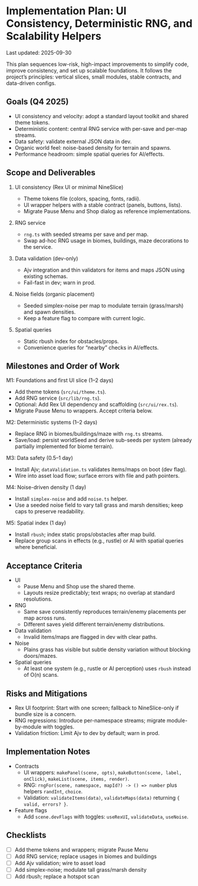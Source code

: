 # Implementation Plan: UI Consistency, Deterministic RNG, and Scalability Helpers

Last updated: 2025-09-30

This plan sequences low-risk, high-impact improvements to simplify code, improve consistency, and set up scalable foundations. It follows the project’s principles: vertical slices, small modules, stable contracts, and data-driven configs.

## Goals (Q4 2025)

- UI consistency and velocity: adopt a standard layout toolkit and shared theme tokens.
- Deterministic content: central RNG service with per-save and per-map streams.
- Data safety: validate external JSON data in dev.
- Organic world feel: noise-based density for terrain and spawns.
- Performance headroom: simple spatial queries for AI/effects.

## Scope and Deliverables

1) UI consistency (Rex UI or minimal NineSlice)
   - Theme tokens file (colors, spacing, fonts, radii).
   - UI wrapper helpers with a stable contract (panels, buttons, lists).
   - Migrate Pause Menu and Shop dialog as reference implementations.

2) RNG service
   - `rng.ts` with seeded streams per save and per map.
   - Swap ad-hoc RNG usage in biomes, buildings, maze decorations to the service.

3) Data validation (dev-only)
   - Ajv integration and thin validators for items and maps JSON using existing schemas.
   - Fail-fast in dev; warn in prod.

4) Noise fields (organic placement)
   - Seeded simplex-noise per map to modulate terrain (grass/marsh) and spawn densities.
   - Keep a feature flag to compare with current logic.

5) Spatial queries
   - Static rbush index for obstacles/props.
   - Convenience queries for “nearby” checks in AI/effects.

## Milestones and Order of Work

M1: Foundations and first UI slice (1–2 days)
- Add theme tokens (`src/ui/theme.ts`).
- Add RNG service (`src/lib/rng.ts`).
- Optional: Add Rex UI dependency and scaffolding (`src/ui/rex.ts`).
- Migrate Pause Menu to wrappers. Accept criteria below.

M2: Deterministic systems (1–2 days)
- Replace RNG in biomes/buildings/maze with `rng.ts` streams.
- Save/load: persist worldSeed and derive sub-seeds per system (already partially implemented for biome terrain).

M3: Data safety (0.5–1 day)
- Install Ajv; `dataValidation.ts` validates items/maps on boot (dev flag).
- Wire into asset load flow; surface errors with file and path pointers.

M4: Noise-driven density (1 day)
- Install `simplex-noise` and add `noise.ts` helper.
- Use a seeded noise field to vary tall grass and marsh densities; keep caps to preserve readability.

M5: Spatial index (1 day)
- Install `rbush`; index static props/obstacles after map build.
- Replace group scans in effects (e.g., rustle) or AI with spatial queries where beneficial.

## Acceptance Criteria

- UI
  - Pause Menu and Shop use the shared theme.
  - Layouts resize predictably; text wraps; no overlap at standard resolutions.
- RNG
  - Same save consistently reproduces terrain/enemy placements per map across runs.
  - Different saves yield different terrain/enemy distributions.
- Data validation
  - Invalid items/maps are flagged in dev with clear paths.
- Noise
  - Plains grass has visible but subtle density variation without blocking doors/mazes.
- Spatial queries
  - At least one system (e.g., rustle or AI perception) uses `rbush` instead of O(n) scans.

## Risks and Mitigations

- Rex UI footprint: Start with one screen; fallback to NineSlice-only if bundle size is a concern.
- RNG regressions: Introduce per-namespace streams; migrate module-by-module with toggles.
- Validation friction: Limit Ajv to dev by default; warn in prod.

## Implementation Notes

- Contracts
  - UI wrappers: `makePanel(scene, opts)`, `makeButton(scene, label, onClick)`, `makeList(scene, items, render)`.
  - RNG: `rngFor(scene, namespace, mapId?) -> () => number` plus helpers `randInt`, `choice`.
  - Validation: `validateItems(data)`, `validateMaps(data)` returning `{ valid, errors? }`.
- Feature flags
  - Add `scene.devFlags` with toggles: `useRexUI`, `validateData`, `useNoise`.

## Checklists

- [ ] Add theme tokens and wrappers; migrate Pause Menu
- [ ] Add RNG service; replace usages in biomes and buildings
- [ ] Add Ajv validation; wire to asset load
- [ ] Add simplex-noise; modulate tall grass/marsh density
- [ ] Add rbush; replace a hotspot scan
